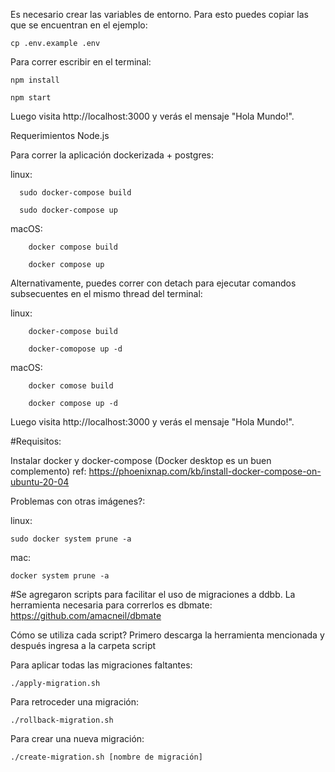 Es necesario crear las variables de entorno. Para esto puedes copiar las que se encuentran en el ejemplo:

```
cp .env.example .env
```

Para correr escribir en el terminal: 

```
npm install
```
```
npm start
```
Luego visita http://localhost:3000 y verás el mensaje "Hola Mundo!".

Requerimientos
Node.js

Para correr la aplicación dockerizada + postgres:

linux: 
```
  sudo docker-compose build
```
```
  sudo docker-compose up
```
  

macOS: 
```
    docker compose build
```
```
    docker compose up
```

Alternativamente, puedes correr con detach para ejecutar comandos subsecuentes en el mismo thread del terminal:

linux: 
```
    docker-compose build
```
```
    docker-comopose up -d
```

macOS: 
```
    docker comose build
```
```
    docker compose up -d
```

Luego visita http://localhost:3000 y verás el mensaje "Hola Mundo!".

#Requisitos: 

Instalar docker y docker-compose (Docker desktop es un buen complemento)
ref: https://phoenixnap.com/kb/install-docker-compose-on-ubuntu-20-04

Problemas con otras imágenes?:

linux: 
```
sudo docker system prune -a
```
mac:
```
docker system prune -a
```



#Se agregaron scripts para facilitar el uso de migraciones a ddbb. La herramienta necesaria para correrlos es dbmate:
https://github.com/amacneil/dbmate


Cómo se utiliza cada script? Primero descarga la herramienta mencionada y después ingresa a la carpeta script

Para aplicar todas las migraciones faltantes:
```
./apply-migration.sh
```

Para retroceder una migración:
```
./rollback-migration.sh
```

Para crear una nueva migración:
```
./create-migration.sh [nombre de migración]
```
